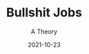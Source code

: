 ---
unlisted: true
completionDate: 2021-10-23
date: 2021-10-23
title: "Bullshit Jobs"
subtitle: "A Theory"
bookAuthor: David Graeber
bookImage: ./src/images/bookshelf/bullshit-jobs.jpg
bookRating: ★★★★★
amazonLink: https://a.co/d/4DtMqLt
recommendedBy: Dave Rupert
tags:
    - bookshelf
---